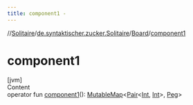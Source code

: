 ```yaml
---
title: component1 -
---
```

//[Solitaire](../../index.md)/[de.syntaktischer.zucker.Solitaire](../index.md)/[Board](index.md)/[component1](component1.md)



# component1  
[jvm]  
Content  
operator fun [component1](component1.md)(): [MutableMap](https://kotlinlang.org/api/latest/jvm/stdlib/kotlin.collections/-mutable-map/index.html)<[Pair](https://kotlinlang.org/api/latest/jvm/stdlib/kotlin/-pair/index.html)<[Int](https://kotlinlang.org/api/latest/jvm/stdlib/kotlin/-int/index.html), [Int](https://kotlinlang.org/api/latest/jvm/stdlib/kotlin/-int/index.html)>, [Peg](../-peg/index.md)>  



